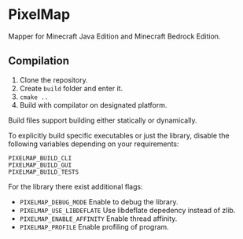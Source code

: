 # PixelMap

Mapper for Minecraft Java Edition and Minecraft Bedrock Edition.

## Compilation

1. Clone the repository.
2. Create `build` folder and enter it.
3. `cmake ..`
4. Build with compilator on designated platform.

Build files support building either statically or dynamically.

To explicitly build specific executables or just the library, disable the following variables depending on your requirements:
```
PIXELMAP_BUILD_CLI
PIXELMAP_BUILD_GUI
PIXELMAP_BUILD_TESTS
```

For the library there exist additional flags:
- `PIXELMAP_DEBUG_MODE` Enable to debug the library.
- `PIXELMAP_USE_LIBDEFLATE` Use libdeflate depedency instead of zlib.
- `PIXELMAP_ENABLE_AFFINITY` Enable thread affinity.
- `PIXELMAP_PROFILE` Enable profiling of program.
